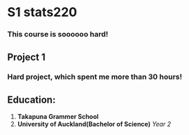 # S1 stats220
### This course is soooooo hard!
## Project 1
### Hard project, which spent me more than 30 hours!

## Education: 
1. **Takapuna Grammer School**
2. **University of Auckland(Bachelor of Science)**  *Year 2*

